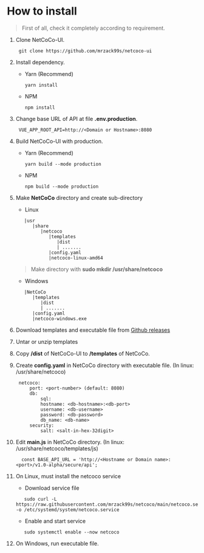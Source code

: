 # How to install


> First of all, check it completely according to requirement.

1. Clone NetCoCo-UI.

   ```text
    git clone https://github.com/mrzack99s/netcoco-ui
   ```

2. Install dependency.
   - Yarn \(Recommend\)

      ```text
      yarn install
      ```

   - NPM

      ```text
      npm install
      ```

3. Change base URL of API at file **.env.production**.

   ```text
    VUE_APP_ROOT_API=http://<Domain or Hostname>:8080
   ```

4. Build NetCoCo-UI with production.
   - Yarn \(Recommend\)

      ```text
      yarn build --mode production
      ```

   - NPM

      ```text
      npm build --mode production
      ```

5. Make **NetCoCo** directory and create sub-directory
   - Linux
   ```
      |usr
         |share
            |netcoco
               |templates
                  |dist
                  | .......
               |config.yaml
               |netcoco-linux-amd64
   ```
   > Make directory with <b>sudo mkdir /usr/share/netcoco</b>

   - Windows
   ```
      |NetCoCo
         |templates
            |dist
            | .......
         |config.yaml
         |netcoco-windows.exe
   ```
6. Download templates and executable file from [Github releases](https://github.com/mrzack99s/netcoco/releases) 
7. Untar or unzip templates
8. Copy **/dist** of NetCoCo-UI to **/templates** of NetCoCo.
9. Create **config.yaml** in NetCoCo directory with executable file. (In linux: /usr/share/netcoco)

    ```text
     netcoco:
         port: <port-number> (default: 8080)
         db:
             sql:
             hostname: <db-hostname>:<db-port>
             username: <db-username>
             password: <db-password>
             db_name: <db-name>
         security:
             salt: <salt-in-hex-32digit>
    ```
10. Edit **main.js** in NetCoCo directory. (In linux: /usr/share/netcoco/templates/js)

    ```text
      const BASE_API_URL = 'http://<Hostname or Domain name>:<port>/v1.0-alpha/secure/api';
    ```

11. On Linux, must install the netcoco service
      - Download service file
      ```text
         sudo curl -L https://raw.githubusercontent.com/mrzack99s/netcoco/main/netcoco.service -o /etc/systemd/system/netcoco.service
      ```
      - Enable and start service
      ```text
         sudo systemctl enable --now netcoco
      ```
12. On Windows, run executable file.